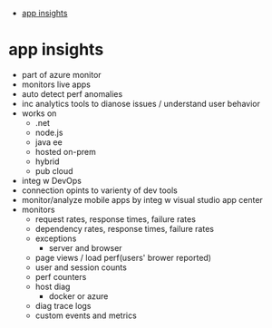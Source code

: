- [app insights](#app-insights)
# app insights

* part of azure monitor
* monitors live apps
* auto detect perf anomalies
* inc analytics tools to dianose issues / understand user behavior
* works on 
  * .net
  * node.js
  * java ee
  * hosted on-prem
  * hybrid
  * pub cloud
* integ w DevOps
* connection opints to varienty of dev tools
* monitor/analyze mobile apps by integ w visual studio app center
* monitors
  * request rates, response times, failure rates
  * dependency rates, response times, failure rates
  * exceptions
    * server and browser
  * page views / load perf(users' brower reported)
  * user and session counts
  * perf counters
  * host diag
    * docker or azure
  * diag trace logs
  * custom events and metrics